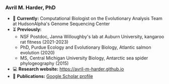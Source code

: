 ### Avril M. Harder, PhD 
- 🧬 **Currently:** Computational Biologist on the Evolutionary Analysis Team at HudsonAlpha's Genome Sequencing Center </br>
- ⏳ **Previously:**
  - NSF Postdoc, Janna Willoughby's lab at Auburn University, kangaroo rat fitness (2021-2023)
  - PhD, Purdue Ecology and Evolutionary Biology, Atlantic salmon evolution (2020)
  - MS, Central Michigan University Biology, Antarctic sea spider phylogeography (2015)
- 💻 **Research website:** https://avril-m-harder.github.io 
- 📑 **Publications:** [Google Scholar profile](https://scholar.google.com/citations?user=uyxk3voAAAAJ&hl=en)
